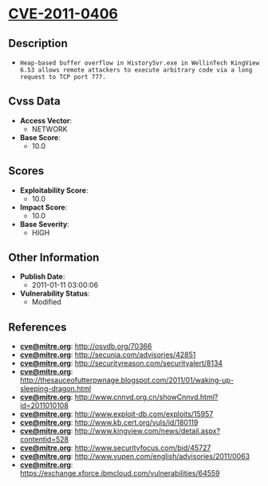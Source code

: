 
# [CVE-2011-0406](https://cve.mitre.org/cgi-bin/cvename.cgi?name=CVE-2011-0406)

## Description

- `Heap-based buffer overflow in HistorySvr.exe in WellinTech KingView 6.53 allows remote attackers to execute arbitrary code via a long request to TCP port 777.`

## Cvss Data

- **Access Vector**:
  - NETWORK
- **Base Score**:
  - 10.0

## Scores

- **Exploitability Score**:
  - 10.0
- **Impact Score**:
  - 10.0
- **Base Severity**:
  - HIGH

## Other Information

- **Publish Date**:
  - 2011-01-11 03:00:06
- **Vulnerability Status**:
  - Modified

## References

- **cve@mitre.org**: http://osvdb.org/70366
- **cve@mitre.org**: http://secunia.com/advisories/42851
- **cve@mitre.org**: http://securityreason.com/securityalert/8134
- **cve@mitre.org**: http://thesauceofutterpwnage.blogspot.com/2011/01/waking-up-sleeping-dragon.html
- **cve@mitre.org**: http://www.cnnvd.org.cn/showCnnvd.html?id=2011010108
- **cve@mitre.org**: http://www.exploit-db.com/exploits/15957
- **cve@mitre.org**: http://www.kb.cert.org/vuls/id/180119
- **cve@mitre.org**: http://www.kingview.com/news/detail.aspx?contentid=528
- **cve@mitre.org**: http://www.securityfocus.com/bid/45727
- **cve@mitre.org**: http://www.vupen.com/english/advisories/2011/0063
- **cve@mitre.org**: https://exchange.xforce.ibmcloud.com/vulnerabilities/64559
